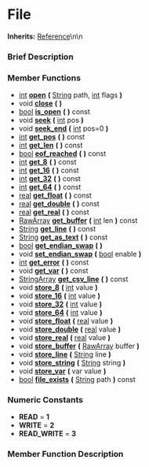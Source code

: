 #  File  
**Inherits:** [Reference](class_reference)\\n\\n
###  Brief Description  


###  Member Functions 
  * [int](class_int)  **[open](#open)**  **(** [String](class_string) path, [int](class_int) flags  **)**
  * void  **[close](#close)**  **(** **)**
  * [bool](class_bool)  **[is_open](#is_open)**  **(** **)** const
  * void  **[seek](#seek)**  **(** [int](class_int) pos  **)**
  * void  **[seek_end](#seek_end)**  **(** [int](class_int) pos=0  **)**
  * [int](class_int)  **[get_pos](#get_pos)**  **(** **)** const
  * [int](class_int)  **[get_len](#get_len)**  **(** **)** const
  * [bool](class_bool)  **[eof_reached](#eof_reached)**  **(** **)** const
  * [int](class_int)  **[get_8](#get_8)**  **(** **)** const
  * [int](class_int)  **[get_16](#get_16)**  **(** **)** const
  * [int](class_int)  **[get_32](#get_32)**  **(** **)** const
  * [int](class_int)  **[get_64](#get_64)**  **(** **)** const
  * [real](class_real)  **[get_float](#get_float)**  **(** **)** const
  * [real](class_real)  **[get_double](#get_double)**  **(** **)** const
  * [real](class_real)  **[get_real](#get_real)**  **(** **)** const
  * [RawArray](class_rawarray)  **[get_buffer](#get_buffer)**  **(** [int](class_int) len  **)** const
  * [String](class_string)  **[get_line](#get_line)**  **(** **)** const
  * [String](class_string)  **[get_as_text](#get_as_text)**  **(** **)** const
  * [bool](class_bool)  **[get_endian_swap](#get_endian_swap)**  **(** **)**
  * void  **[set_endian_swap](#set_endian_swap)**  **(** [bool](class_bool) enable  **)**
  * [int](class_int)  **[get_error](#get_error)**  **(** **)** const
  * void  **[get_var](#get_var)**  **(** **)** const
  * [StringArray](class_stringarray)  **[get_csv_line](#get_csv_line)**  **(** **)** const
  * void  **[store_8](#store_8)**  **(** [int](class_int) value  **)**
  * void  **[store_16](#store_16)**  **(** [int](class_int) value  **)**
  * void  **[store_32](#store_32)**  **(** [int](class_int) value  **)**
  * void  **[store_64](#store_64)**  **(** [int](class_int) value  **)**
  * void  **[store_float](#store_float)**  **(** [real](class_real) value  **)**
  * void  **[store_double](#store_double)**  **(** [real](class_real) value  **)**
  * void  **[store_real](#store_real)**  **(** [real](class_real) value  **)**
  * void  **[store_buffer](#store_buffer)**  **(** [RawArray](class_rawarray) buffer  **)**
  * void  **[store_line](#store_line)**  **(** [String](class_string) line  **)**
  * void  **[store_string](#store_string)**  **(** [String](class_string) string  **)**
  * void  **[store_var](#store_var)**  **(** var value  **)**
  * [bool](class_bool)  **[file_exists](#file_exists)**  **(** [String](class_string) path  **)** const

###  Numeric Constants  
  * **READ** = **1**
  * **WRITE** = **2**
  * **READ_WRITE** = **3**

###  Member Function Description  
